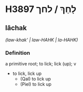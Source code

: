 # H3897 לָחַךְ / לחך

## lâchak

_(law-khak' | law-HAHK | la-HAHK)_

### Definition

a primitive root; to lick; lick (up); v

- to lick, lick up
  - (Qal) to lick up
  - (Piel) to lick up
